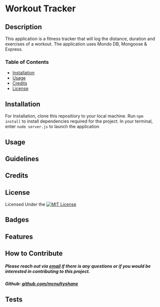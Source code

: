 # Workout Tracker

## Description

This application is a fitness tracker that will log the distance, duration and exercises of a workout.  The application uses Mondo DB, Mongoose & Express.
### Table of Contents

- [Installation](#installation)
- [Usage](#usage)
- [Credits](#credits)
- [License](#license)

## Installation 

For Installation, clone this repositiory to your local machine.  Run `npm install` to install dependencies required for the project.  In your terminal, enter `node server.js` to launch the application

## Usage 


## Guidelines


## Credits


## License

Licensed Under the [![MIT License](https://img.shields.io/badge/License-MIT-yellow.svg)](https://opensource.org/licenses/MIT)

## Badges


## Features


## How to Contribute

##### Please reach out via [email](mailto:mcnultyshanej@gmail.com) if there is any questions or if you would be interested in contributing to this project.
##### Github: [github.com/mcnultyshane](https://github.com/mcnultyshane)

## Tests